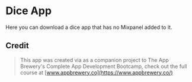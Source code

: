 # Dice App 
Here you can download a dice app that has no Mixpanel added to it. 


## Credit
>This app was created via as a companion project to The App Brewery's Complete App Development Bootcamp, check out the full course at [www.appbrewery.co](https://www.appbrewery.co/)


